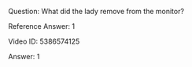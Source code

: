 Question: What did the lady remove from the monitor?

Reference Answer: 1

Video ID: 5386574125

Answer: 1

